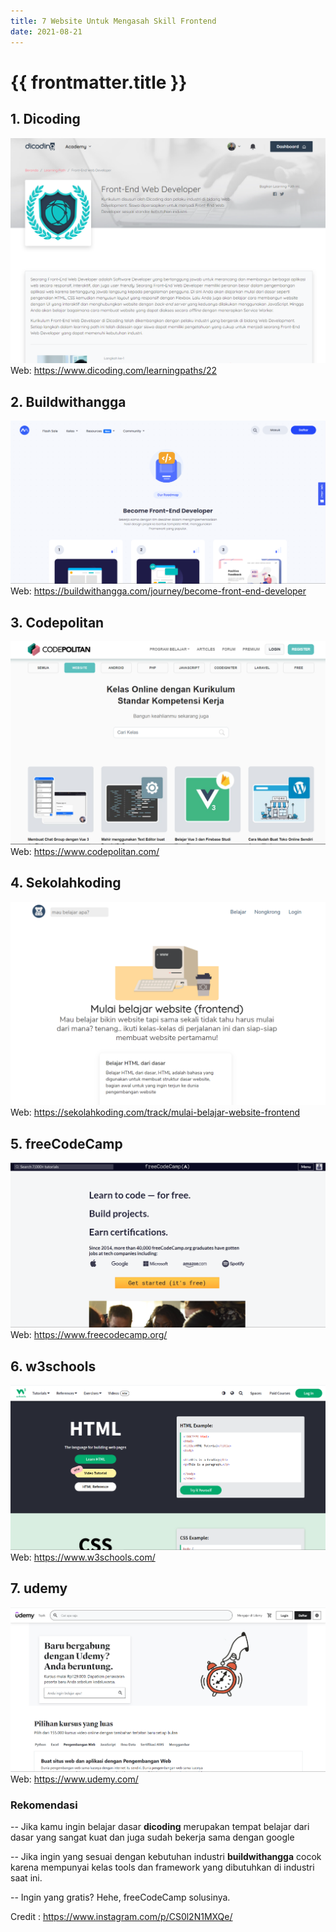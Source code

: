 ```yaml
---
title: 7 Website Untuk Mengasah Skill Frontend
date: 2021-08-21
---
```


# {{ frontmatter.title }}

## 1.	Dicoding 
![dicoding.com](../../assets/images/posts/7-website/1.dicoding.png)
Web: https://www.dicoding.com/learningpaths/22

## 2.	Buildwithangga
![buildwithangga.com](../../assets/images/posts/7-website/2.buildwithangga.png)
Web: https://buildwithangga.com/journey/become-front-end-developer

## 3.	Codepolitan
![codepolitan.com](../../assets/images/posts/7-website/3.codepolitan.png)
Web: https://www.codepolitan.com/

## 4.	Sekolahkoding
![sekolahkoding.com](../../assets/images/posts/7-website/4.sekolah-koding.png)
Web: https://sekolahkoding.com/track/mulai-belajar-website-frontend

## 5.	freeCodeCamp
![freecodecamp.org](../../assets/images/posts/7-website/5.freeCodeCamp.png)
Web: https://www.freecodecamp.org/

## 6.	w3schools
![w3schools.com](../../assets/images/posts/7-website/6.w3schools.png)
Web: https://www.w3schools.com/

## 7.	udemy
![udemy.com](../../assets/images/posts/7-website/7.udemy.png)
Web: https://www.udemy.com/

### Rekomendasi
-- Jika kamu ingin belajar dasar **dicoding** merupakan tempat belajar dari dasar yang sangat kuat dan juga sudah bekerja sama dengan google

-- Jika ingin yang sesuai dengan kebutuhan industri **buildwithangga** cocok karena mempunyai kelas tools dan framework yang dibutuhkan di industri saat ini.

-- Ingin yang gratis? Hehe, freeCodeCamp solusinya.


Credit : https://www.instagram.com/p/CS0l2N1MXQe/